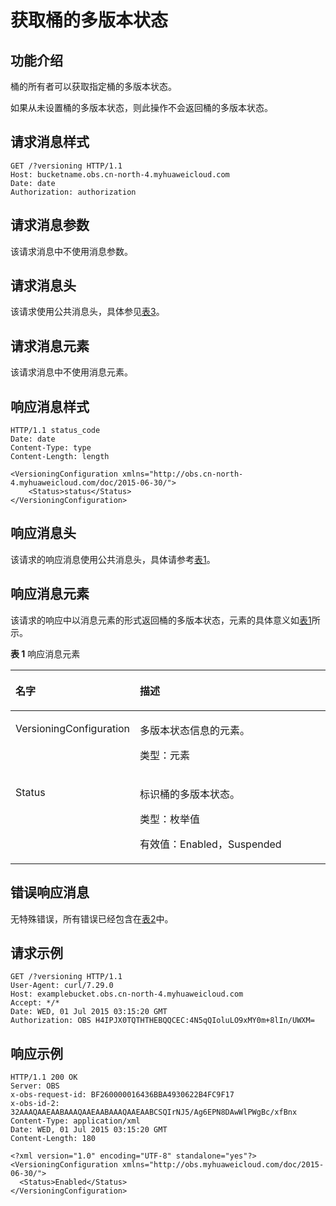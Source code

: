 # 获取桶的多版本状态<a name="ZH-CN_TOPIC_0100846757"></a>

## 功能介绍<a name="section5584184924715"></a>

桶的所有者可以获取指定桶的多版本状态。

如果从未设置桶的多版本状态，则此操作不会返回桶的多版本状态。

## 请求消息样式<a name="section10666408"></a>

```
GET /?versioning HTTP/1.1 
Host: bucketname.obs.cn-north-4.myhuaweicloud.com 
Date: date
Authorization: authorization
```

## 请求消息参数<a name="section28888809"></a>

该请求消息中不使用消息参数。

## 请求消息头<a name="section58672692"></a>

该请求使用公共消息头，具体参见[表3](构造请求.md#table25197309)。

## 请求消息元素<a name="section58292187"></a>

该请求消息中不使用消息元素。

## 响应消息样式<a name="section54867637"></a>

```
HTTP/1.1 status_code
Date: date
Content-Type: type
Content-Length: length

<VersioningConfiguration xmlns="http://obs.cn-north-4.myhuaweicloud.com/doc/2015-06-30/"> 
    <Status>status</Status> 
</VersioningConfiguration>
```

## 响应消息头<a name="section24046693"></a>

该请求的响应消息使用公共消息头，具体请参考[表1](返回结果.md#d0e686)。

## 响应消息元素<a name="section15093651"></a>

该请求的响应中以消息元素的形式返回桶的多版本状态，元素的具体意义如[表1](#table29764434204455)所示。

**表 1**  响应消息元素

<a name="table29764434204455"></a>
<table><thead align="left"><tr id="row31333717"><th class="cellrowborder" valign="top" width="32.45%" id="mcps1.2.3.1.1"><p id="p55003148"><a name="p55003148"></a><a name="p55003148"></a>名字</p>
</th>
<th class="cellrowborder" valign="top" width="67.55%" id="mcps1.2.3.1.2"><p id="p26069995"><a name="p26069995"></a><a name="p26069995"></a>描述</p>
</th>
</tr>
</thead>
<tbody><tr id="row51856964"><td class="cellrowborder" valign="top" width="32.45%" headers="mcps1.2.3.1.1 "><p id="p39664525"><a name="p39664525"></a><a name="p39664525"></a>VersioningConfiguration</p>
</td>
<td class="cellrowborder" valign="top" width="67.55%" headers="mcps1.2.3.1.2 "><p id="p58709918"><a name="p58709918"></a><a name="p58709918"></a>多版本状态信息的元素。</p>
<p id="p58627217"><a name="p58627217"></a><a name="p58627217"></a>类型：元素</p>
</td>
</tr>
<tr id="row58004282"><td class="cellrowborder" valign="top" width="32.45%" headers="mcps1.2.3.1.1 "><p id="p726421"><a name="p726421"></a><a name="p726421"></a>Status</p>
</td>
<td class="cellrowborder" valign="top" width="67.55%" headers="mcps1.2.3.1.2 "><p id="p58840153"><a name="p58840153"></a><a name="p58840153"></a>标识桶的多版本状态。</p>
<p id="p59799329"><a name="p59799329"></a><a name="p59799329"></a>类型：枚举值</p>
<p id="p1323052"><a name="p1323052"></a><a name="p1323052"></a>有效值：Enabled，Suspended</p>
</td>
</tr>
</tbody>
</table>

## 错误响应消息<a name="section1625136"></a>

无特殊错误，所有错误已经包含在[表2](错误码.md#d0e843)中。

## 请求示例<a name="section14482163815396"></a>

```
GET /?versioning HTTP/1.1
User-Agent: curl/7.29.0
Host: examplebucket.obs.cn-north-4.myhuaweicloud.com
Accept: */*
Date: WED, 01 Jul 2015 03:15:20 GMT
Authorization: OBS H4IPJX0TQTHTHEBQQCEC:4N5qQIoluLO9xMY0m+8lIn/UWXM=
```

## 响应示例<a name="section76081155815"></a>

```
HTTP/1.1 200 OK
Server: OBS
x-obs-request-id: BF260000016436BBA4930622B4FC9F17
x-obs-id-2: 32AAAQAAEAABAAAQAAEAABAAAQAAEAABCSQIrNJ5/Ag6EPN8DAwWlPWgBc/xfBnx
Content-Type: application/xml
Date: WED, 01 Jul 2015 03:15:20 GMT
Content-Length: 180

<?xml version="1.0" encoding="UTF-8" standalone="yes"?>
<VersioningConfiguration xmlns="http://obs.myhuaweicloud.com/doc/2015-06-30/">
  <Status>Enabled</Status>
</VersioningConfiguration>
```

